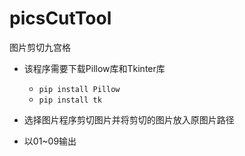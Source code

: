 # picsCutTool
图片剪切九宫格
- 该程序需要下载Pillow库和Tkinter库
  - `pip install Pillow`
  - `pip install tk`

- 选择图片程序剪切图片并将剪切的图片放入原图片路径
- 以01~09输出
